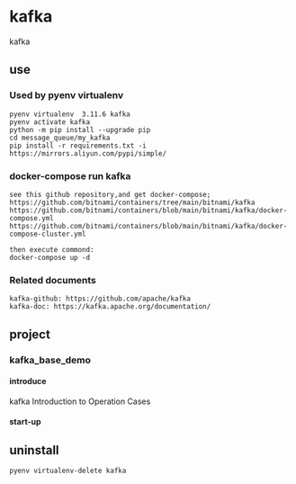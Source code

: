 # kafka

kafka

## use

### Used by pyenv virtualenv

    pyenv virtualenv  3.11.6 kafka
    pyenv activate kafka
    python -m pip install --upgrade pip
    cd message_queue/my_kafka
    pip install -r requirements.txt -i https://mirrors.aliyun.com/pypi/simple/

### docker-compose run kafka

    see this github repository,and get docker-compose;
    https://github.com/bitnami/containers/tree/main/bitnami/kafka
    https://github.com/bitnami/containers/blob/main/bitnami/kafka/docker-compose.yml
    https://github.com/bitnami/containers/blob/main/bitnami/kafka/docker-compose-cluster.yml

    then execute commond:
    docker-compose up -d

### Related documents

    kafka-github: https://github.com/apache/kafka
    kafka-doc: https://kafka.apache.org/documentation/


## project

### kafka_base_demo

#### introduce

kafka Introduction to Operation Cases

#### start-up

## uninstall

    pyenv virtualenv-delete kafka
